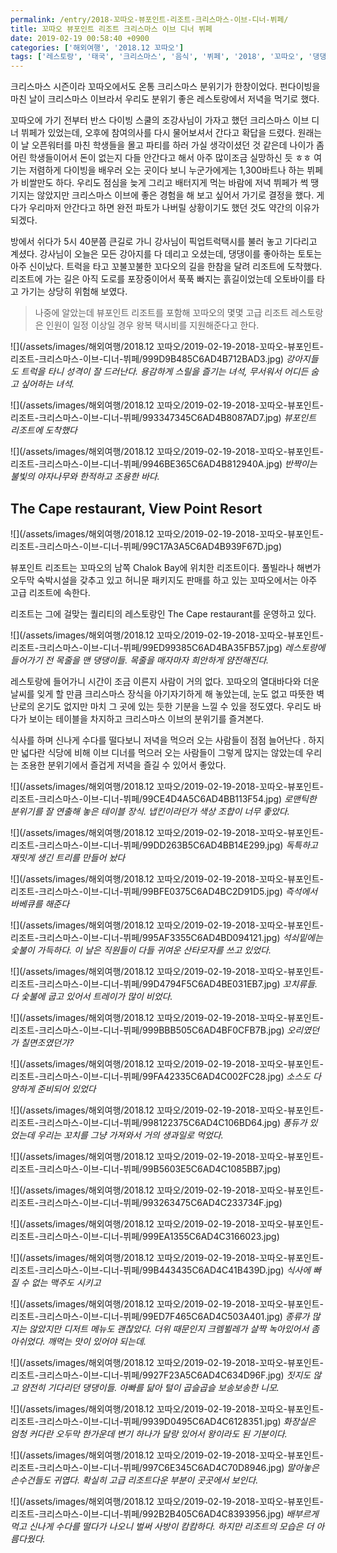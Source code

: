 ```yaml
---
permalink: /entry/2018-꼬따오-뷰포인트-리조트-크리스마스-이브-디너-뷔페/
title: 꼬따오 뷰포인트 리조트 크리스마스 이브 디너 뷔페
date: 2019-02-19 00:58:40 +0900
categories: ['해외여행', '2018.12 꼬따오']
tags: ['레스토랑', '태국', '크리스마스', '음식', '뷔페', '2018', '꼬따오', '댕댕이']
---
```



크리스마스 시즌이라 꼬따오에서도 온통 크리스마스 분위기가 한창이었다.
펀다이빙을 마친 날이 크리스마스 이브라서 우리도 분위기 좋은 레스토랑에서 저녁을 먹기로 했다.

꼬따오에 가기 전부터 반스 다이빙 스쿨의 조강사님이 가자고 했던 크리스마스 이브 디너 뷔페가 있었는데, 오후에 참여의사를 다시 물어보셔서 간다고 확답을 드렸다.
원래는 이 날 오픈워터를 마친 학생들을 몰고 파티를 하러 가실 생각이셨던 것 같은데 나이가 좀 어린 학생들이어서 돈이 없는지 다들 안간다고 해서 아주 많이조금 실망하신 듯 ㅎㅎ
여기는 저렴하게 다이빙을 배우러 오는 곳이다 보니 누군가에게는 1,300바트나 하는 뷔페가 비쌀만도 하다.
우리도 점심을 늦게 그리고 배터지게 먹는 바람에 저녁 뷔페가 썩 땡기지는 않았지만 크리스마스 이브에 좋은 경험을 해 보고 싶어서 가기로 결정을 했다. 게다가 우리마저 안간다고 하면 완전 파토가 나버릴 상황이기도 했던 것도 약간의 이유가 되겠다.

방에서 쉬다가 5시 40분쯤 큰길로 가니 강사님이 픽업트럭택시를 불러 놓고 기다리고 계셨다.
강사님이 오늘은 모든 강아지를 다 데리고 오셨는데, 댕댕이를 좋아하는 토토는 아주 신이났다.
트럭을 타고 꼬불꼬불한 꼬다오의 길을 한참을 달려 리조트에 도착했다. 리조트에 가는 길은 아직 도로를 포장중이어서 푹푹 빠지는 흙길이었는데 오토바이를 타고 가기는 상당히 위험해 보였다.

> 나중에 알았는데 뷰포인트 리조트를 포함해 꼬따오의 몇몇 고급 리조트 레스토랑은 인원이 일정 이상일 경우 왕복 택시비를 지원해준다고 한다.

![](/assets/images/해외여행/2018.12 꼬따오/2019-02-19-2018-꼬따오-뷰포인트-리조트-크리스마스-이브-디너-뷔페/999D9B485C6AD4B712BAD3.jpg)
*강아지들도 트럭을 타니 성격이 잘 드러난다. 용감하게 스릴을 즐기는 녀석, 무서워서 어디든 숨고 싶어하는 녀석.*

![](/assets/images/해외여행/2018.12 꼬따오/2019-02-19-2018-꼬따오-뷰포인트-리조트-크리스마스-이브-디너-뷔페/993347345C6AD4B8087AD7.jpg)
*뷰포인트 리조트에 도착했다*

![](/assets/images/해외여행/2018.12 꼬따오/2019-02-19-2018-꼬따오-뷰포인트-리조트-크리스마스-이브-디너-뷔페/9946BE365C6AD4B812940A.jpg)
*반짝이는 불빛의 야자나무와 한적하고 조용한 바다.*


## The Cape restaurant, View Point Resort
![](/assets/images/해외여행/2018.12 꼬따오/2019-02-19-2018-꼬따오-뷰포인트-리조트-크리스마스-이브-디너-뷔페/99C17A3A5C6AD4B939F67D.jpg)

뷰포인트 리조트는 꼬따오의 남쪽 Chalok Bay에 위치한 리조트이다.
풀빌라나 해변가 오두막 숙박시설을 갖추고 있고 허니문 패키지도 판매를 하고 있는 꼬따오에서는 아주 고급 리조트에 속한다.

리조트는 그에 걸맞는 퀄리티의 레스토랑인 The Cape restaurant를 운영하고 있다.

![](/assets/images/해외여행/2018.12 꼬따오/2019-02-19-2018-꼬따오-뷰포인트-리조트-크리스마스-이브-디너-뷔페/99ED99385C6AD4BA35FB57.jpg)
*레스토랑에 들어가기 전 목줄을 맨 댕댕이들. 목줄을 매자마자 희안하게 얌전해진다.*

레스토랑에 들어가니 시간이 조금 이른지 사람이 거의 없다.
꼬따오의 열대바다와 더운 날씨를 잊게 할 만큼 크리스마스 장식을 아기자기하게 해 놓았는데, 눈도 없고 따뜻한 벽난로의 온기도 없지만 마치 그 곳에 있는 듯한 기분을 느낄 수 있을 정도였다.
우리도 바다가 보이는 테이블을 차지하고 크리스마스 이브의 분위기를 즐겨본다.

식사를 하며 신나게 수다를 떨다보니 저녁을 먹으러 오는 사람들이 점점 늘어난다 .
하지만 넓다란 식당에 비해 이브 디너를 먹으러 오는 사람들이 그렇게 많지는 않았는데 우리는 조용한 분위기에서 즐겁게 저녁을 즐길 수 있어서 좋았다.

![](/assets/images/해외여행/2018.12 꼬따오/2019-02-19-2018-꼬따오-뷰포인트-리조트-크리스마스-이브-디너-뷔페/99CE4D4A5C6AD4BB113F54.jpg)
*로맨틱한 분위기를 잘 연출해 놓은 테이블 장식. 냅킨이라던가 색상 조합이 너무 좋았다.*

![](/assets/images/해외여행/2018.12 꼬따오/2019-02-19-2018-꼬따오-뷰포인트-리조트-크리스마스-이브-디너-뷔페/99DD263B5C6AD4BB14E299.jpg)
*독특하고 재밋게 생긴 트리를 만들어 놨다*

![](/assets/images/해외여행/2018.12 꼬따오/2019-02-19-2018-꼬따오-뷰포인트-리조트-크리스마스-이브-디너-뷔페/99BFE0375C6AD4BC2D91D5.jpg)
*즉석에서 바베큐를 해준다*

![](/assets/images/해외여행/2018.12 꼬따오/2019-02-19-2018-꼬따오-뷰포인트-리조트-크리스마스-이브-디너-뷔페/995AF3355C6AD4BD094121.jpg)
*석쇠밑에는 숯불이 가득하다. 이 날은 직원들이 다들 귀여운 산타모자를 쓰고 있었다.*

![](/assets/images/해외여행/2018.12 꼬따오/2019-02-19-2018-꼬따오-뷰포인트-리조트-크리스마스-이브-디너-뷔페/99D4794F5C6AD4BE031EB7.jpg)
*꼬치류들. 다 숯불에 굽고 있어서 트레이가 많이 비었다.*

![](/assets/images/해외여행/2018.12 꼬따오/2019-02-19-2018-꼬따오-뷰포인트-리조트-크리스마스-이브-디너-뷔페/999BBB505C6AD4BF0CFB7B.jpg)
*오리였던가 칠면조였던가?*

![](/assets/images/해외여행/2018.12 꼬따오/2019-02-19-2018-꼬따오-뷰포인트-리조트-크리스마스-이브-디너-뷔페/99FA42335C6AD4C002FC28.jpg)
*소스도 다양하게 준비되어 있었다*

![](/assets/images/해외여행/2018.12 꼬따오/2019-02-19-2018-꼬따오-뷰포인트-리조트-크리스마스-이브-디너-뷔페/998122375C6AD4C106BD64.jpg)
*퐁듀가 있었는데 우리는 꼬치를 그냥 가져와서 거의 생과일로 먹었다.*

![](/assets/images/해외여행/2018.12 꼬따오/2019-02-19-2018-꼬따오-뷰포인트-리조트-크리스마스-이브-디너-뷔페/99B5603E5C6AD4C1085BB7.jpg)

![](/assets/images/해외여행/2018.12 꼬따오/2019-02-19-2018-꼬따오-뷰포인트-리조트-크리스마스-이브-디너-뷔페/993263475C6AD4C233734F.jpg)

![](/assets/images/해외여행/2018.12 꼬따오/2019-02-19-2018-꼬따오-뷰포인트-리조트-크리스마스-이브-디너-뷔페/999EA1355C6AD4C3166023.jpg)

![](/assets/images/해외여행/2018.12 꼬따오/2019-02-19-2018-꼬따오-뷰포인트-리조트-크리스마스-이브-디너-뷔페/99B443435C6AD4C41B439D.jpg)
*식사에 빠질 수 없는 맥주도 시키고*

![](/assets/images/해외여행/2018.12 꼬따오/2019-02-19-2018-꼬따오-뷰포인트-리조트-크리스마스-이브-디너-뷔페/99ED7F465C6AD4C503A401.jpg)
*종류가 많지는 않았지만 디저트 메뉴도 괜찮았다. 더위 때문인지 크렘뷜레가 살짝 녹아있어서 좀 아쉬었다. 깨먹는 맛이 있어야 되는데.*

![](/assets/images/해외여행/2018.12 꼬따오/2019-02-19-2018-꼬따오-뷰포인트-리조트-크리스마스-이브-디너-뷔페/9927F23A5C6AD4C634D96F.jpg)
*짓지도 않고 얌전히 기다리던 댕댕이들. 아빠를 닮아 털이 곱슬곱슬 보송보송한 니모.*

![](/assets/images/해외여행/2018.12 꼬따오/2019-02-19-2018-꼬따오-뷰포인트-리조트-크리스마스-이브-디너-뷔페/9939D0495C6AD4C6128351.jpg)
*화장실은 엄청 커다란 오두막 한가운데 변기 하나가 달랑 있어서 왕이라도 된 기분이다.*

![](/assets/images/해외여행/2018.12 꼬따오/2019-02-19-2018-꼬따오-뷰포인트-리조트-크리스마스-이브-디너-뷔페/997C6E345C6AD4C70D8946.jpg)
*말아놓은 손수건들도 귀엽다. 확실히 고급 리조트다운 부분이 곳곳에서 보인다.*

![](/assets/images/해외여행/2018.12 꼬따오/2019-02-19-2018-꼬따오-뷰포인트-리조트-크리스마스-이브-디너-뷔페/992B2B405C6AD4C8393956.jpg)
*배부르게 먹고 신나게 수다를 떨다가 나오니 벌써 사방이 캄캄하다. 하지만 리조트의 모습은 더 아름다웠다.*





